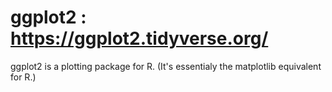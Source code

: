 # ggplot2 : https://ggplot2.tidyverse.org/

ggplot2 is a plotting package for R.  (It's essentialy the matplotlib equivalent for R.)

